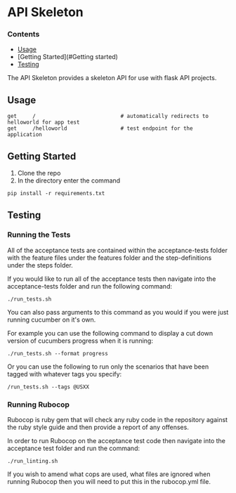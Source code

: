 # API Skeleton

### Contents

- [Usage](#usage)
- [Getting Started](#Getting started)
- [Testing](#Testing)

The API Skeleton provides a skeleton API for use with flask API projects.

## Usage
```
get     /                           # automatically redirects to helloworld for app test
get     /helloworld                 # test endpoint for the application
```
## Getting Started
1. Clone the repo
2. In the directory enter the command
```
pip install -r requirements.txt
```

## Testing

### Running the Tests

All of the acceptance tests are contained within the acceptance-tests folder with the feature files under the features folder and the step-definitions under the steps folder.

If you would like to run all of the acceptance tests then navigate into the acceptance-tests folder and run the following command:

```
./run_tests.sh
```

You can also pass arguments to this command as you would if you were just running cucumber on it's own.

For example you can use the following command to display a cut down version of cucumbers progress when it is running:

```
./run_tests.sh --format progress
```

Or you can use the following to run only the scenarios that have been tagged with whatever tags you specify:

```
/run_tests.sh --tags @USXX
```

### Running Rubocop

Rubocop is ruby gem that will check any ruby code in the repository against the ruby style guide and then provide a report of any offenses.

In order to run Rubocop on the acceptance test code then navigate into the acceptance test folder and run the command:

```
./run_linting.sh
```

If you wish to amend what cops are used, what files are ignored when running Rubocop then you will need to put this in the rubocop.yml file.
